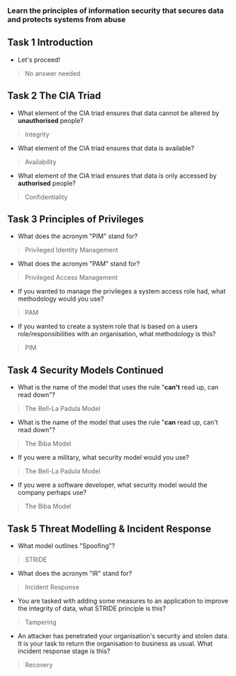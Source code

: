 ### Learn the principles of information security that secures data and protects systems from abuse

## Task 1 Introduction

- Let's proceed!
> No answer needed

## Task 2 The CIA Triad

- What element of the CIA triad ensures that data cannot be altered by **unauthorised** people?
> Integrity

- What element of the CIA triad ensures that data is available?
> Availability

- What element of the CIA triad ensures that data is only accessed by **authorised** people?
> Confidentiality

## Task 3 Principles of Privileges

- What does the acronym "PIM" stand for?
> Privileged Identity Management

- What does the acronym "PAM" stand for?
> Privileged Access Management

- If you wanted to manage the privileges a system access role had, what methodology would you use?
> PAM

- If you wanted to create a system role that is based on a users role/responsibilities with an organisation, what methodology is this?
> PIM

## Task 4 Security Models Continued

- What is the name of the model that uses the rule "**can't** read up, can read down"?
> The Bell-La Padula Model
- What is the name of the model that uses the rule "**can** read up, can't read down"?
> The Biba Model

- If you were a military, what security model would you use?
> The Bell-La Padula Model

- If you were a software developer, what security model would the company perhaps use?
> The Biba Model

## Task 5 Threat Modelling & Incident Response

- What model outlines "Spoofing"?
>STRIDE

- What does the acronym "IR" stand for?
> Incident Response

- You are tasked with adding some measures to an application to improve the integrity of data, what STRIDE principle is this?
> Tampering

- An attacker has penetrated your organisation's security and stolen data. It is your task to return the organisation to business as usual. What incident response stage is this?
> Recovery

